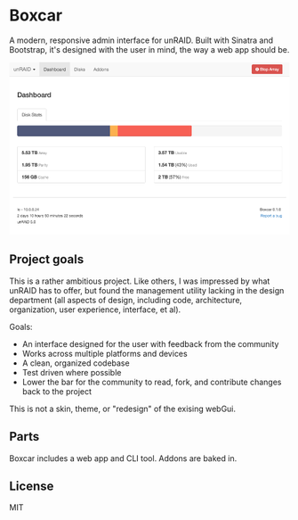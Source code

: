 # Boxcar

A modern, responsive admin interface for unRAID. Built with Sinatra and Bootstrap, it's designed with the user in mind, the way a web app should be.

![](/screenshot-dashboard.png)

## Project goals

This is a rather ambitious project. Like others, I was impressed by what unRAID has to offer, but found the management utility lacking in the design department (all aspects of design, including code, architecture, organization, user experience, interface, et al).

Goals:

* An interface designed for the user with feedback from the community
* Works across multiple platforms and devices
* A clean, organized codebase
* Test driven where possible
* Lower the bar for the community to read, fork, and contribute changes back to the project

This is not a skin, theme, or "redesign" of the exising webGui.

## Parts

Boxcar includes a web app and CLI tool. Addons are baked in.

## License

MIT
